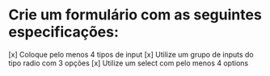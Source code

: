 # Crie um formulário com as seguintes especificações:
[x] Coloque pelo menos 4 tipos de input
[x] Utilize um grupo de inputs do tipo radio com 3 opções
[x] Utilize um select com pelo menos 4 options